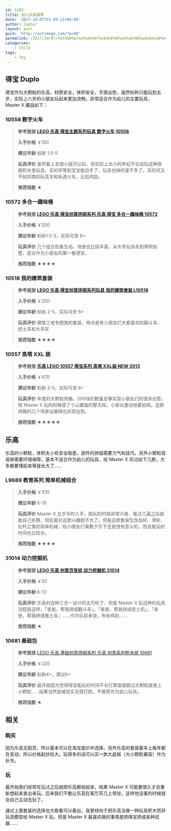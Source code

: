 ```yaml
---
id: 1182
title: 幼儿乐高推荐
date: '2017-10-07T21:09:11+08:00'
author: Zephur
layout: post
guid: 'http://astimego.com/?p=60'
permalink: /2017/10/07/%e5%b9%bc%e5%84%bf%e4%b9%90%e9%ab%98%e6%8e%a8%e8%8d%90/
categories:
    - Child
tags:
    - Toy
---
```


## 得宝 Duplo

德宝作为大颗粒的乐高，材质安全，体积安全，手感出色，虽然标称只能玩到五岁，实际上六岁的小朋友玩起来更加流畅，非常适合作为幼儿的主要玩具，Master X 藏品如下：

<!-- more -->

### 10558 数字火车

> **参考链接** [**LEGO 乐高 得宝主题系列玩具 数字火车 10558**](https://www.amazon.cn/LEGO-%E4%B9%90%E9%AB%98-DUPLO-%E5%BE%97%E5%AE%9D%E7%B3%BB%E5%88%97-%E6%95%B0%E5%AD%97%E7%81%AB%E8%BD%A6-10847-1%C2%BD-3%E5%B2%81-%E7%A7%AF%E6%9C%A8%E7%8E%A9%E5%85%B7-%E5%A9%B4%E5%B9%BC/dp/B00HX8N2ZW/ref=sr_1_1?ie=UTF8&qid=1507614733&sr=8-1&keywords=%E4%B9%90%E9%AB%98%2B%E6%95%B0%E5%AD%97%E7%81%AB%E8%BD%A6&th=1)
> 
> **入手价格** ￥150
> 
> **建议年龄** 标称 1.5-5
> 
> **玩具评价** 虽然看上去很小就可以玩，但实际上太小的年纪不合适玩这种拼插积木类玩具，买的早等到宝宝能动手了，玩具也掉的差不多了，买的迟又不如同类的玩具车和轨道火车，比较鸡肋。
> 
> **推荐指数** ★

### 10572 多合一趣味桶

> **参考链接** [**LEGO 乐高 得宝创意拼砌系列 乐高 得宝 多合一趣味桶 10572**](https://www.amazon.cn/gp/product/B00F3B2TVO/ref=oh_aui_search_detailpage?ie=UTF8&psc=1)
> 
> **入手价格** ￥200
> 
> **建议年龄** 标称1.5-5，实际可至 6+
> 
> **玩具评价** 几个组合形象生动，场景也比较丰富，从大号玩具车到带狗别墅，适合作为小朋友的第一套德宝。
> 
> **推荐指数** ★★★★

### 10518 我的建筑套装

> **参考链接** [**LEGO 乐高 得宝创意拼砌系列玩具 我的建筑套装 L10518**](https://www.amazon.cn/gp/product/B00HX8Q9IE/ref=oh_aui_search_detailpage?ie=UTF8&psc=1)
> 
> **入手价格** ￥200
> 
> **建议年龄** 标称 2-5，实际可至 6+
> 
> **玩具评价** 建筑工地专题类的套装，特点是有小朋友们大都喜欢的翻斗车、挖土车和大吊车
> 
> **推荐指数** ★★★★

### 10557 高塔 XXL 装

> **参考链接** [**乐高 LEGO 10557 得宝系列 高塔 XXL装 NEW 2013**](https://item.jd.com/1025836549.html)
> 
> **入手价格** ￥470
> 
> **建议年龄** 标称 2-5，实际可至 6+
> 
> **玩具评价** 年度的大颗粒肉桶，200块的数量足够实现小朋友们的很多创意，陪 Master X 玩的时候搭了个山寨版的擎天柱，小家伙激动地要拍照。这款肉桶的几个场景设置得也非常出色。
> 
> **推荐指数** ★★★★★

## 乐高

乐高的小颗粒，体积太小有安全隐患，部件的拼插需要力气和技巧，另外小颗粒容易掉需要环境保障，基本不适合作为幼儿的玩具，给 Master X 买过如下几款，大多都要埋起来等娃长大了……

### L9689 教育系列 简单机械组合

> **入手价格** ￥370
> 
> **建议年龄** 6-10
> 
> **玩具评价** Master X 五岁半时入手，刚玩的时候非常兴奋，看过几遍之后就能自己折腾，但后面对这款兴趣就不大了。但是这款套装包含齿轮、滑轮、杠杆之类的简单机械，给小朋友们寓教于乐下还是很有意义的，而且能玩的时间也比较长。
> 
> **推荐指数** ★★★★

### 31014 动力挖掘机

> **参考链接** [**LEGO 乐高 创意百变组 动力挖掘机 31014**](https://www.amazon.cn/gp/product/B00F3B31YS/ref=oh_aui_search_detailpage?ie=UTF8&psc=1)
> 
> **入手价格** ￥50
> 
> **建议年龄** 6-12
> 
> **玩具评价** 乐高的这种三合一设计的太巧秒了，但是 Master X 玩这种的玩具流程是这样，「爸爸，帮我拼成翻斗车」，「爸爸，帮我拼成挖土机」，「爸爸，帮我拼成推土车」……作为玩具来说，有些鸡肋……
> 
> **推荐指数** ★

### 10681 基础包

> **参考链接** [LEGO 乐高 基础创意拼砌系列 乐高 创意系列积木组 10681](https://www.amazon.cn/gp/product/B00GWG763U/ref=oh_aui_detailpage_o06_s00?ie=UTF8&psc=1)
> 
> **入手价格** ￥220
> 
> **建议年龄** 标称4+，建议6+
> 
> **玩具评价** 最开始因为觉得得宝能玩的时间不长打算直接跳过大颗粒直接上小颗粒……结果当然是被现实无情打脸，不推荐作为幼儿玩具。
> 
> **推荐指数** ★

## 相关

### 购买

因为乐高无假货，所以基本可以在淘宝底价中选择。另外乐高的套装基本上每年都在变动，所以价格起伏较大。玩得多的话可以买一款大底板（大小颗粒兼容）作为补充。

### 玩

最开始我们经常在玩过之后就把乐高都收起来，结果 Master X 可能要很久才会重新想起来拿出来玩。后来我们干脆让乐高在客厅茶几上常驻，这样他没事的时候就会自己主动去玩了。

通过上面套装的选择也大致看可以看出，我更倾向于把乐高当做一种玩具积木而非玩具模型给 Master X 玩，但是 Master X 最喜欢做的事情是把得宝拼成各种武器……